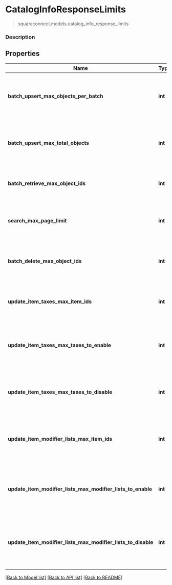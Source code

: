 # CatalogInfoResponseLimits
> squareconnect.models.catalog_info_response_limits

### Description



## Properties
Name | Type | Description | Notes
------------ | ------------- | ------------- | -------------
**batch_upsert_max_objects_per_batch** | **int** | The maximum number of objects that may appear within a single batch in a &#x60;/v2/catalog/batch-upsert&#x60; request. | [optional]
**batch_upsert_max_total_objects** | **int** | The maximum number of objects that may appear across all batches in a &#x60;/v2/catalog/batch-upsert&#x60; request. | [optional]
**batch_retrieve_max_object_ids** | **int** | The maximum number of object IDs that may appear in a &#x60;/v2/catalog/batch-retrieve&#x60; request. | [optional]
**search_max_page_limit** | **int** | The maximum number of results that may be returned in a page of a &#x60;/v2/catalog/search&#x60; response. | [optional]
**batch_delete_max_object_ids** | **int** | The maximum number of object IDs that may be included in a single &#x60;/v2/catalog/batch-delete&#x60; request. | [optional]
**update_item_taxes_max_item_ids** | **int** | The maximum number of item IDs that may be included in a single &#x60;/v2/catalog/update-item-taxes&#x60; request. | [optional]
**update_item_taxes_max_taxes_to_enable** | **int** | The maximum number of tax IDs to be enabled that may be included in a single &#x60;/v2/catalog/update-item-taxes&#x60; request. | [optional]
**update_item_taxes_max_taxes_to_disable** | **int** | The maximum number of tax IDs to be disabled that may be included in a single &#x60;/v2/catalog/update-item-taxes&#x60; request. | [optional]
**update_item_modifier_lists_max_item_ids** | **int** | The maximum number of item IDs that may be included in a single &#x60;/v2/catalog/update-item-modifier-lists&#x60; request. | [optional]
**update_item_modifier_lists_max_modifier_lists_to_enable** | **int** | The maximum number of modifier list IDs to be enabled that may be included in a single &#x60;/v2/catalog/update-item-modifier-lists&#x60; request. | [optional]
**update_item_modifier_lists_max_modifier_lists_to_disable** | **int** | The maximum number of modifier list IDs to be disabled that may be included in a single &#x60;/v2/catalog/update-item-modifier-lists&#x60; request. | [optional]

[[Back to Model list]](../README.md#documentation-for-models) [[Back to API list]](../README.md#documentation-for-api-endpoints) [[Back to README]](../README.md)


